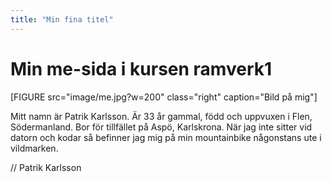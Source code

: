 ```yaml
---
title: "Min fina titel"
---
```

Min me-sida i kursen ramverk1
=========================

[FIGURE src="image/me.jpg?w=200" class="right" caption="Bild på mig"]

Mitt namn är Patrik Karlsson. Är 33 år gammal, född och uppvuxen i Flen, Södermanland. Bor för tillfället på Aspö, Karlskrona. När jag inte sitter vid datorn och kodar så befinner jag mig på min mountainbike någonstans ute i vildmarken.

// Patrik Karlsson

